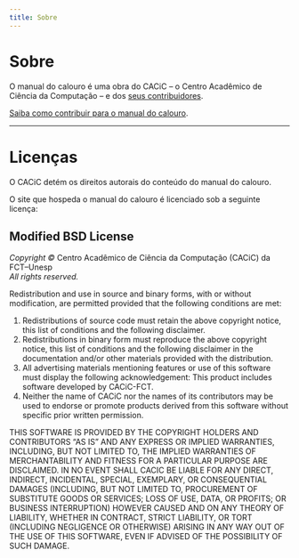 ```yaml
---
title: Sobre
---
```


# Sobre

O manual do calouro é uma obra do CACiC – o Centro Acadêmico de Ciência da Computação – e dos [seus contribuidores](https://github.com/cacic-fct/manual-do-calouro/contributors).

[Saiba como contribuir para o manual do calouro](https://github.com/cacic-fct/manual-do-calouro).

<hr/>

# Licenças

O CACiC detém os direitos autorais do conteúdo do manual do calouro.

O site que hospeda o manual do calouro é licenciado sob a seguinte licença:

## Modified BSD License

_Copyright ©_ Centro Acadêmico de Ciência da Computação (CACiC) da FCT–Unesp  
_All rights reserved._

Redistribution and use in source and binary forms, with or without
modification, are permitted provided that the following conditions are met:

1. Redistributions of source code must retain the above copyright
   notice, this list of conditions and the following disclaimer.
2. Redistributions in binary form must reproduce the above copyright
   notice, this list of conditions and the following disclaimer in the
   documentation and/or other materials provided with the distribution.
3. All advertising materials mentioning features or use of this software must
   display the following acknowledgement: This product includes software developed by CACiC-FCT.
4. Neither the name of CACiC nor the
   names of its contributors may be used to endorse or promote products
   derived from this software without specific prior written permission.

THIS SOFTWARE IS PROVIDED BY THE COPYRIGHT HOLDERS AND CONTRIBUTORS “AS IS” AND
ANY EXPRESS OR IMPLIED WARRANTIES, INCLUDING, BUT NOT LIMITED TO, THE IMPLIED
WARRANTIES OF MERCHANTABILITY AND FITNESS FOR A PARTICULAR PURPOSE ARE
DISCLAIMED. IN NO EVENT SHALL CACIC BE LIABLE FOR ANY
DIRECT, INDIRECT, INCIDENTAL, SPECIAL, EXEMPLARY, OR CONSEQUENTIAL DAMAGES
(INCLUDING, BUT NOT LIMITED TO, PROCUREMENT OF SUBSTITUTE GOODS OR SERVICES;
LOSS OF USE, DATA, OR PROFITS; OR BUSINESS INTERRUPTION) HOWEVER CAUSED AND
ON ANY THEORY OF LIABILITY, WHETHER IN CONTRACT, STRICT LIABILITY, OR TORT
(INCLUDING NEGLIGENCE OR OTHERWISE) ARISING IN ANY WAY OUT OF THE USE OF THIS
SOFTWARE, EVEN IF ADVISED OF THE POSSIBILITY OF SUCH DAMAGE.
